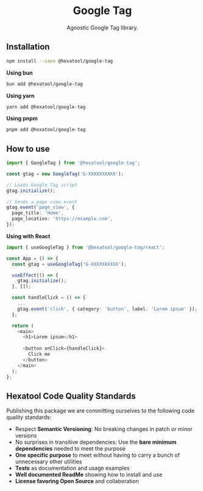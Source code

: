 <h1 align="center">
  Google Tag
</h1>

<p align="center">
  Agnostic Google Tag library.
</p>

## Installation

```bash
npm install --save @hexatool/google-tag
```

**Using bun**

```bash
bun add @hexatool/google-tag
```

**Using yarn**

```bash
yarn add @hexatool/google-tag
```

**Using pnpm**

```bash
pnpm add @hexatool/google-tag
```

## How to use

```typescript
import { GoogleTag } from '@hexatool/google-tag';

const gtag = new GoogleTag('G-XXXXXXXXXX');

// Loads Google Tag script
gtag.initialize();

// Sends a page view event
gtag.event('page_view', {
  page_title: 'Home',
  page_location: 'https://example.com',
});
```

**Using with React**

```typescript
import { useGoogleTag } from '@hexatool/google-tag/react';

const App = () => {
  const gtag = useGoogleTag('G-XXXXXXXXXX');

  useEffect(() => {
    gtag.initialize();
  }, []);

  const handleClick = () => {
    ...
    gtag.event('click', { category: 'button', label: 'Lorem ipsum' });
  };

  return (
    <main>
      <h1>Lorem ipsum</h1>
   
      <button onClick={handleClick}>
        Click me
      </button>
    </main>
  );
};
```

## Hexatool Code Quality Standards

Publishing this package we are committing ourselves to the following code quality standards:

- Respect **Semantic Versioning**: No breaking changes in patch or minor versions
- No surprises in transitive dependencies: Use the **bare minimum dependencies** needed to meet the purpose
- **One specific purpose** to meet without having to carry a bunch of unnecessary other utilities
- **Tests** as documentation and usage examples
- **Well documented ReadMe** showing how to install and use
- **License favoring Open Source** and collaboration
